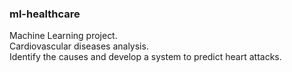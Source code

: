 ### ml-healthcare

Machine Learning project.  
Cardiovascular diseases analysis.  
Identify the causes and develop a system to predict heart attacks.
